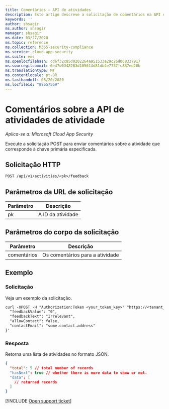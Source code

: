 ```yaml
---
title: Comentários – API de atividades
description: Este artigo descreve a solicitação de comentários na API de atividades do Cloud App Security.
keywords: ''
author: shsagir
ms.author: shsagir
manager: shsagir
ms.date: 03/27/2020
ms.topic: reference
ms.collection: M365-security-compliance
ms.service: cloud-app-security
ms.suite: ems
ms.openlocfilehash: cd6f32c85d0202264a951533a29c26d068337917
ms.sourcegitcommit: 6e47d0348283d105614d81db4e7737fc837ed20b
ms.translationtype: MT
ms.contentlocale: pt-BR
ms.lasthandoff: 08/20/2020
ms.locfileid: "88657569"
---
```

# <a name="feedback-on-activity---activities-api"></a>Comentários sobre a API de atividades de atividade

*Aplica-se a: Microsoft Cloud App Security*

Execute a solicitação POST para enviar comentários sobre a atividade que corresponde à chave primária especificada.

## <a name="http-request"></a>Solicitação HTTP

```rest
POST /api/v1/activities/<pk>/feedback
```

## <a name="request-url-parameters"></a>Parâmetros da URL de solicitação

| Parâmetro | Descrição |
| --- | --- |
| pk | A ID da atividade |

## <a name="request-body-parameters"></a>Parâmetros do corpo da solicitação

| Parâmetro | Descrição |
| --- | --- |
| comentários | Os comentários para a atividade |

## <a name="example"></a>Exemplo

### <a name="request"></a>Solicitação

Veja um exemplo da solicitação.

```rest
curl -XPOST -H "Authorization:Token <your_token_key>" "https://<tenant_id>.<tenant_region>.contoso.com/api/v1/activities/<pk>/feedback" -d '{
  "feedbackValue": "0",
  "feedbackText": "Irrelevant",
  "allowContact": false,
  "contactEmail": "some.contact.address"
}'
```

### <a name="response"></a>Resposta

Retorna uma lista de atividades no formato JSON.

```json
{
  "total": 5 // total number of records
  "hasNext": true // whether there is more data to show or not.
  "data": [
    // returned records
  ]
}
```

[!INCLUDE [Open support ticket](includes/support.md)]
